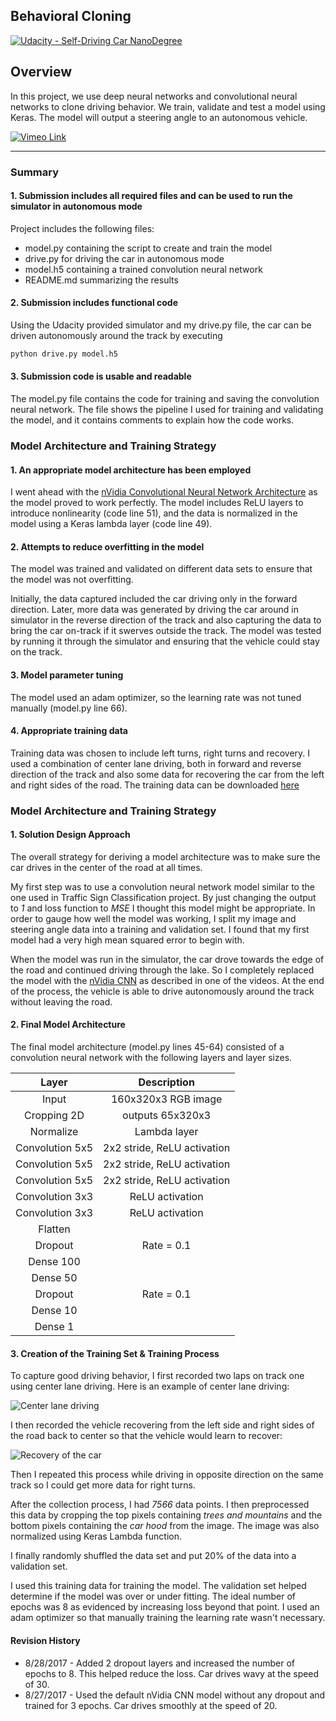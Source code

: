 ## Behavioral Cloning
[![Udacity - Self-Driving Car NanoDegree](https://s3.amazonaws.com/udacity-sdc/github/shield-carnd.svg)](http://www.udacity.com/drive)

Overview
---
In this project, we use deep neural networks and convolutional neural networks to clone driving behavior. We train, validate and test a model using Keras. The model will output a steering angle to an autonomous vehicle.

[//]: # (Image References)

[image0]: ./gifs/center_lane_driving.gif "Center Lane Driving"
[image1]: ./gifs/car_recovery.gif "Car Recovery"
[image2]: ./vimeo_link.png "Link to Vimeo"


[![Vimeo Link][image2]](https://vimeo.com/231326907)

---
### Summary

#### 1. Submission includes all required files and can be used to run the simulator in autonomous mode

Project includes the following files:
* model.py containing the script to create and train the model
* drive.py for driving the car in autonomous mode
* model.h5 containing a trained convolution neural network 
* README.md summarizing the results

#### 2. Submission includes functional code
Using the Udacity provided simulator and my drive.py file, the car can be driven autonomously around the track by executing 
```sh
python drive.py model.h5
```

#### 3. Submission code is usable and readable

The model.py file contains the code for training and saving the convolution neural network. The file shows the pipeline I used for training and validating the model, and it contains comments to explain how the code works.

### Model Architecture and Training Strategy

#### 1. An appropriate model architecture has been employed

I went ahead with the [nVidia Convolutional Neural Network Architecture](https://devblogs.nvidia.com/parallelforall/deep-learning-self-driving-cars/) as the model proved to work perfectly. The model includes ReLU layers to introduce nonlinearity (code line 51), and the data is normalized in the model using a Keras lambda layer (code line 49).

#### 2. Attempts to reduce overfitting in the model

The model was trained and validated on different data sets to ensure that the model was not overfitting.

Initially, the data captured included the car driving only in the forward direction. Later, more data was generated by driving the car around in simulator in the reverse direction of the track and also capturing the data to bring the car on-track if it swerves outside the track. The model was tested by running it through the simulator and ensuring that the vehicle could stay on the track.

#### 3. Model parameter tuning

The model used an adam optimizer, so the learning rate was not tuned manually (model.py line 66).

#### 4. Appropriate training data

Training data was chosen to include left turns, right turns and recovery. I used a combination of center lane driving, both in forward and reverse direction of the track and also some data for recovering the car from the left and right sides of the road. The training data can be downloaded [here](https://s3-us-west-1.amazonaws.com/selfdriving/p3_drive_data.zip)

### Model Architecture and Training Strategy

#### 1. Solution Design Approach

The overall strategy for deriving a model architecture was to make sure the car drives in the center of the road at all times.

My first step was to use a convolution neural network model similar to the one used in Traffic Sign Classification project. By just changing the output to _1_ and loss function to _MSE_ I thought this model might be appropriate. In order to gauge how well the model was working, I split my image and steering angle data into a training and validation set. I found that my first model had a very high mean squared error to begin with.

When the model was run in the simulator, the car drove towards the edge of the road and continued driving through the lake. So I completely replaced the model with the [nVidia CNN](https://devblogs.nvidia.com/parallelforall/deep-learning-self-driving-cars/) as described in one of the videos. At the end of the process, the vehicle is able to drive autonomously around the track without leaving the road.

#### 2. Final Model Architecture

The final model architecture (model.py lines 45-64) consisted of a convolution neural network with the following layers and layer sizes.

| Layer         		|     Description	        					          | 
|:-----------------:|:-------------------------------------------:| 
| Input         		| 160x320x3 RGB image  						            | 
| Cropping 2D  	    | outputs 65x320x3                            |
| Normalize				  |	Lambda layer										            |
| Convolution 5x5   | 2x2 stride, ReLU activation                 |
| Convolution 5x5   | 2x2 stride, ReLU activation                 |
| Convolution 5x5   | 2x2 stride, ReLU activation                 |
| Convolution 3x3   | ReLU activation                             |
| Convolution 3x3   | ReLU activation                             |
| Flatten		        |                    			        						|
| Dropout  	        | Rate = 0.1                                  |
| Dense 100	        | 		                                        |
| Dense 50	        | 		                                        |
| Dropout  	        | Rate = 0.1                                  |
| Dense 10	        | 		                                        |
| Dense 1	          | 		                                        |


#### 3. Creation of the Training Set & Training Process

To capture good driving behavior, I first recorded two laps on track one using center lane driving. Here is an example of center lane driving:

![Center lane driving][image0]

I then recorded the vehicle recovering from the left side and right sides of the road back to center so that the vehicle would learn to recover:

![Recovery of the car][image1]

Then I repeated this process while driving in opposite direction on the same track so I could get more data for right turns.

After the collection process, I had _7566_ data points. I then preprocessed this data by cropping the top pixels containing _trees and mountains_ and the bottom pixels containing the _car hood_ from the image. The image was also normalized using Keras Lambda function.

I finally randomly shuffled the data set and put 20% of the data into a validation set. 

I used this training data for training the model. The validation set helped determine if the model was over or under fitting. The ideal number of epochs was 8 as evidenced by increasing loss beyond that point. I used an adam optimizer so that manually training the learning rate wasn't necessary.

#### Revision History

- 8/28/2017 - Added 2 dropout layers and increased the number of epochs to 8. This helped reduce the loss. Car drives wavy at the speed of 30.
- 8/27/2017 - Used the default nVidia CNN model without any dropout and trained for 3 epochs. Car drives smoothly at the speed of 20.